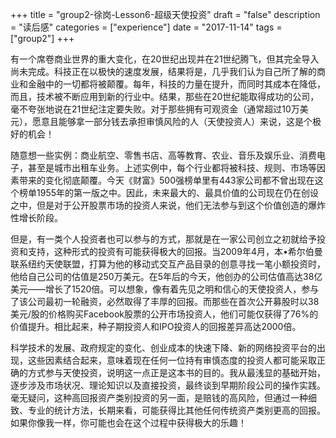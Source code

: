 +++
title = "group2-徐岗-Lesson6-超级天使投资"
draft = "false"
description = "读后感"
categories = ["experience"]
date = "2017-11-14"
tags =["group2"]
+++

有一个席卷商业世界的重大变化，在20世纪出现并在21世纪腾飞，但其完全导入尚未完成。科技正在以极快的速度发展，结果将是，几乎我们认为自己所了解的商业和金融中的一切都将被颠覆。每年，科技的力量在提升，而同时其成本在降低，而且，技术被不断应用到新的行业中。结果，那些在20世纪能取得成功的公司，毫不夸张地说在21世纪注定要失败。对于那些拥有可观资金（通常超过10万美元），愿意且能够拿一部分钱去承担审慎风险的人（天使投资人）来说，这是个极好的机会！

随意想一些实例：商业航空、零售书店、高等教育、农业、音乐及娱乐业、消费电子，甚至是城市出租车业务。上述实例中，每个行业都将被科技、规则、市场等因素带来的变化彻底颠覆。今天《财富》500强榜单里有443家公司都不曾出现在这个榜单1955年的第一版之中。因此，未来最大的、最具价值的公司现在仍在创设之中，但是对于公开股票市场的投资人来说，他们无法参与到这个价值创造的爆炸性增长阶段。

但是，有一类个人投资者也可以参与的方式，那就是在一家公司创立之初就给予投资和支持，这种形式的投资有可能获得极大的回报。当2009年4月，本•希尔伯曼联系纽约天使联盟，打算为他的移动式交互产品目录的创意寻找一笔小额投资时，他给自己公司的估值是250万美元。在5年后的今天，他创办的公司估值高达38亿美元——增长了1520倍。可以想象，像有着先见之明和信心的天使投资人，参与了该公司最初一轮融资，必然取得了丰厚的回报。而那些在首次公开募股时以38美元/股的价格购买Facebook股票的公开市场投资人，他们可能仅获得了76%的价值提升。相比起来，种子期投资人和IPO投资人的回报差异高达2000倍。

科学技术的发展、政府规定的变化、创业成本的快速下降、新的网络投资平台的出现，这些因素结合起来，意味着现在任何一位持有审慎态度的投资人都可能采取正确的方式参与天使投资，说明这一点正是这本书的目的。我从最浅显的基础开始，逐步涉及市场状况、理论知识以及直接投资，最终谈到早期阶段公司的操作实践。毫无疑问，这种高回报资产类别投资的另一面，是赔钱的高风险，但通过一种细致、专业的统计方法，长期来看，可能获得比其他任何传统资产类别更高的回报。如果你像我一样，你可能也会在这个过程中获得极大的乐趣！
